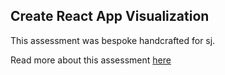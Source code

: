 ## Create React App Visualization

This assessment was bespoke handcrafted for sj.

Read more about this assessment [here](https://react.eogresources.com)
